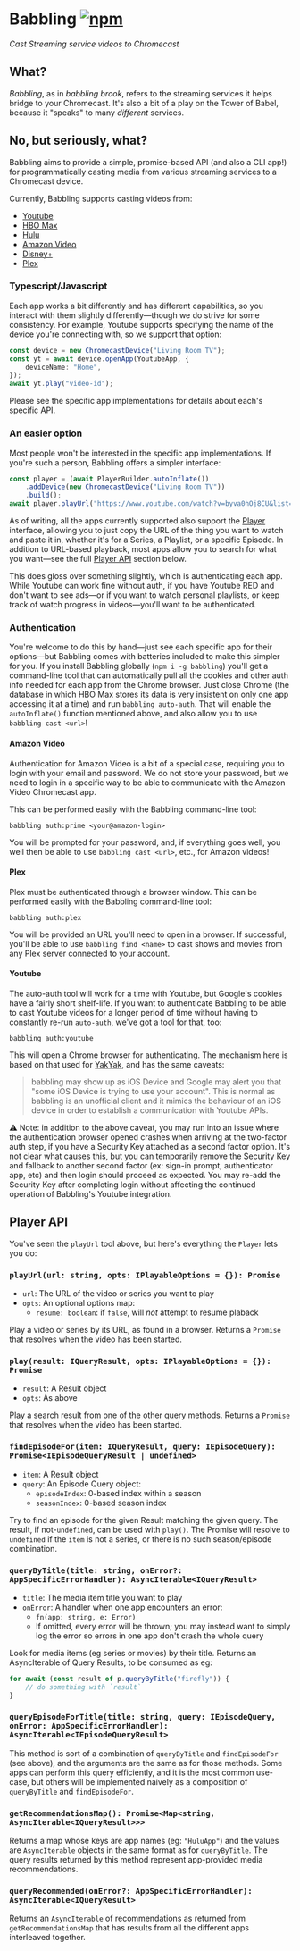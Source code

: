 Babbling [![npm](https://img.shields.io/npm/v/babbling.svg)](https://www.npmjs.com/package/babbling)
========

*Cast Streaming service videos to Chromecast*

## What?

*Babbling*, as in *babbling brook*, refers to the streaming services it
helps bridge to your Chromecast. It's also a bit of a play on the Tower
of Babel, because it "speaks" to many *different* services.

## No, but seriously, what?

Babbling aims to provide a simple, promise-based API (and also a CLI
app!) for programmatically casting media from various streaming
services to a Chromecast device.

Currently, Babbling supports casting videos from:

- [Youtube][1]
- [HBO Max][2]
- [Hulu][3]
- [Amazon Video][5]
- [Disney+][6]
- [Plex][8]

### Typescript/Javascript

Each app works a bit differently and has different capabilities,
so you interact with them slightly differently—though we do strive
for some consistency. For example, Youtube supports specifying the
name of the device you're connecting with, so we support that option:

```typescript
const device = new ChromecastDevice("Living Room TV");
const yt = await device.openApp(YoutubeApp, {
    deviceName: "Home",
});
await yt.play("video-id");
```

Please see the specific app implementations for details about each's
specific API.

### An easier option

Most people won't be interested in the specific app implementations.
If you're such a person, Babbling offers a simpler interface:

```typescript
const player = (await PlayerBuilder.autoInflate())
    .addDevice(new ChromecastDevice("Living Room TV"))
    .build();
await player.playUrl("https://www.youtube.com/watch?v=byva0hOj8CU&list=PL1tiwbzkOjQxD0jjAE7PsWoaCrs0EkBH2");
```

As of writing, all the apps currently supported also support the [Player][4]
interface, allowing you to just copy the URL of the thing you want to watch
and paste it in, whether it's for a Series, a Playlist, or a specific Episode.
In addition to URL-based playback, most apps allow you to search for what you
want—see the full [Player API](#player-api) section below.

This does gloss over something slightly, which is authenticating each
app. While Youtube can work fine without auth, if you have Youtube RED
and don't want to see ads—or if you want to watch personal playlists,
or keep track of watch progress in videos—you'll want to be authenticated.

### Authentication

You're welcome to do this by hand—just see each specific app for their
options—but Babbling comes with batteries included to make this simpler
for you. If you install Babbling globally (`npm i -g babbling`) you'll
get a command-line tool that can automatically pull all the cookies and
other auth info needed for each app from the Chrome browser. Just close
Chrome (the database in which HBO Max stores its data is very insistent
on only one app accessing it at a time) and run `babbling auto-auth`.
That will enable the `autoInflate()` function mentioned above, and
also allow you to use `babbling cast <url>`!

#### Amazon Video

Authentication for Amazon Video is a bit of a special case, requiring
you to login with your email and password. We do not store your password,
but we need to login in a specific way to be able to communicate with the
Amazon Video Chromecast app.

This can be performed easily with the Babbling command-line tool:

```
babbling auth:prime <your@amazon-login>
```

You will be prompted for your password, and, if everything goes well, you
well then be able to use `babbling cast <url>`, etc., for Amazon videos!

#### Plex

Plex must be authenticated through a browser window. This can be performed
easily with the Babbling command-line tool:

```
babbling auth:plex
```

You will be provided an URL you'll need to open in a browser. If successful,
you'll be able to use `babbling find <name>` to cast shows and movies from
any Plex server connected to your account.


#### Youtube

The auto-auth tool will work for a time with Youtube, but Google's cookies
have a fairly short shelf-life. If you want to authenticate Babbling to be
able to cast Youtube videos for a longer period of time without having to
constantly re-run `auto-auth`, we've got a tool for that, too:

```
babbling auth:youtube
```

This will open a Chrome browser for authenticating. The mechanism here is
based on that used for [YakYak][7], and has the same caveats:

> babbling may show up as iOS Device and Google may alert you that "some iOS
> Device is trying to use your account". This is normal as babbling is an
> unofficial client and it mimics the behaviour of an iOS device in order to
> establish a communication with Youtube APIs.

⚠️ Note: in addition to the above caveat, you may run into an issue where the
authentication browser opened crashes when arriving at the two-factor auth step,
if you have a Security Key attached as a second factor option. It's not clear
what causes this, but you can temporarily remove the Security Key and fallback
to another second factor (ex: sign-in prompt, authenticator app, etc) and then
login should proceed as expected. You may re-add the Security Key after completing
login without affecting the continued operation of Babbling's Youtube integration.

## Player API

You've seen the `playUrl` tool above, but here's everything the `Player`
lets you do:

### `playUrl(url: string, opts: IPlayableOptions = {}): Promise`

- `url`: The URL of the video or series you want to play
- `opts`: An optional options map:
    - `resume: boolean`: if `false`, will *not* attempt to resume plaback

Play a video or series by its URL, as found in a browser. Returns a `Promise`
that resolves when the video has been started.

### `play(result: IQueryResult, opts: IPlayableOptions = {}): Promise`

- `result`: A Result object
- `opts`: As above

Play a search result from one of the other query methods. Returns a `Promise`
that resolves when the video has been started.

### `findEpisodeFor(item: IQueryResult, query: IEpisodeQuery): Promise<IEpisodeQueryResult | undefined>`

- `item`: A Result object
- `query`: An Episode Query object:
    - `episodeIndex`: 0-based index within a season
    - `seasonIndex`: 0-based season index

Try to find an episode for the given Result matching the given query. The
result, if not-`undefined`, can be used with `play()`. The Promise will
resolve to `undefined` if the `item` is not a series, or there is no such
season/episode combination.

### `queryByTitle(title: string, onError?: AppSpecificErrorHandler): AsyncIterable<IQueryResult>`

- `title`: The media item title you want to play
- `onError`: A handler when one app encounters an error:
    - `fn(app: string, e: Error)`
    - If omitted, every error will be thrown; you may instead want to simply
      log the error so errors in one app don't crash the whole query

Look for media items (eg series or movies) by their title. Returns an
AsyncIterable of Query Results, to be consumed as eg:

```js
for await (const result of p.queryByTitle("firefly")) {
    // do something with `result`
}
```

### `queryEpisodeForTitle(title: string, query: IEpisodeQuery, onError: AppSpecificErrorHandler): AsyncIterable<IEpisodeQueryResult>`

This method is sort of a combination of `queryByTitle` and `findEpisodeFor`
(see above), and the arguments are the same as for those methods. Some apps
can perform this query efficiently, and it is the most common use-case, but
others will be implemented naively as a composition of `queryByTitle` and
`findEpisodeFor`.

### `getRecommendationsMap(): Promise<Map<string, AsyncIterable<IQueryResult>>>`

Returns a map whose keys are app names (eg: `"HuluApp"`) and the values are
`AsyncIterable` objects in the same format as for `queryByTitle`. The query
results returned by this method represent app-provided media recommendations.

### `queryRecommended(onError?: AppSpecificErrorHandler): AsyncIterable<IQueryResult>`

Returns an `AsyncIterable` of recommendations as returned from
`getRecommendationsMap` that has results from all the different apps
interleaved together.

[1]: src/apps/youtube/index.ts
[2]: src/apps/hbo/index.ts
[3]: src/apps/hulu/index.ts
[4]: src/player.ts
[5]: src/apps/prime/index.ts
[6]: src/apps/disney/index.ts
[7]: https://github.com/yakyak/yakyak
[8]: src/apps/plex/index.ts
